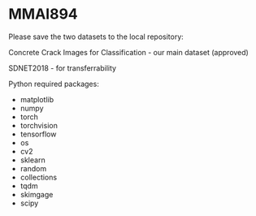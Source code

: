 # MMAI894
Please save the two datasets to the local repository:


Concrete Crack Images for Classification - our main dataset (approved)

SDNET2018 - for transferrability


Python required packages:

- matplotlib
- numpy
- torch
- torchvision
- tensorflow
- os
- cv2
- sklearn
- random
- collections
- tqdm
- skimgage
- scipy
